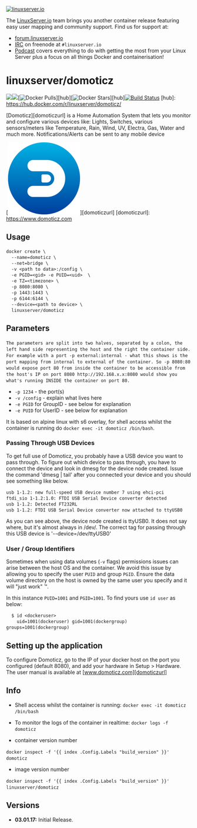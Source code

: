 [linuxserverurl]: https://linuxserver.io
[forumurl]: https://forum.linuxserver.io
[ircurl]: https://www.linuxserver.io/irc/
[podcasturl]: https://www.linuxserver.io/podcast/

[![linuxserver.io](https://raw.githubusercontent.com/linuxserver/docker-templates/master/linuxserver.io/img/linuxserver_medium.png)][linuxserverurl]

The [LinuxServer.io][linuxserverurl] team brings you another container release featuring easy user mapping and community support. Find us for support at:
* [forum.linuxserver.io][forumurl]
* [IRC][ircurl] on freenode at `#linuxserver.io`
* [Podcast][podcasturl] covers everything to do with getting the most from your Linux Server plus a focus on all things Docker and containerisation!

# linuxserver/domoticz
[![](https://images.microbadger.com/badges/version/linuxserver/domoticz.svg)](https://microbadger.com/images/linuxserver/domoticz "Get your own version badge on microbadger.com")[![](https://images.microbadger.com/badges/image/linuxserver/domoticz.svg)](http://microbadger.com/images/linuxserver/domoticz "Get your own image badge on microbadger.com")[![Docker Pulls](https://img.shields.io/docker/pulls/linuxserver/domoticz.svg)][hub][![Docker Stars](https://img.shields.io/docker/stars/linuxserver/domoticz.svg)][hub][![Build Status](http://jenkins.linuxserver.io:8080/buildStatus/icon?job=Dockers/LinuxServer.io/linuxserver-domoticz)](http://jenkins.linuxserver.io:8080/job/Dockers/job/LinuxServer.io/job/linuxserver-domoticz/)
[hub]: https://hub.docker.com/r/linuxserver/domoticz/

[Domoticz][domoticzurl] is a Home Automation System that lets you monitor and configure various devices like: Lights, Switches, various sensors/meters like Temperature, Rain, Wind, UV, Electra, Gas, Water and much more. Notifications/Alerts can be sent to any mobile device

[![domoticz](https://github.com/domoticz/domoticz/raw/master/www/images/logo.png)][domoticzurl]
[domoticzurl]: https://www.domoticz.com

## Usage

```
docker create \
  --name=domoticz \
  --net=bridge \
  -v <path to data>:/config \
  -e PGID=<gid> -e PUID=<uid>  \
  -e TZ=<timezone> \
  -p 8080:8080 \
  -p 1443:1443 \
  -p 6144:6144 \
  --device=<path to device> \
  linuxserver/domoticz
```

## Parameters

`The parameters are split into two halves, separated by a colon, the left hand side representing the host and the right the container side. 
For example with a port -p external:internal - what this shows is the port mapping from internal to external of the container.
So -p 8080:80 would expose port 80 from inside the container to be accessible from the host's IP on port 8080
http://192.168.x.x:8080 would show you what's running INSIDE the container on port 80.`



* `-p 1234` - the port(s)
* `-v /config` - explain what lives here
* `-e PGID` for GroupID - see below for explanation
* `-e PUID` for UserID - see below for explanation

It is based on alpine linux with s6 overlay, for shell access whilst the container is running do `docker exec -it domoticz /bin/bash`.

### Passing Through USB Devices

To get full use of Domoticz, you probably have a USB device you want to pass through. To figure out which device to pass through, you have to connect the device and look in dmesg for the device node created. Issue the command 'dmesg | tail' after you connected your device and you should see something like below.

```
usb 1-1.2: new full-speed USB device number 7 using ehci-pci
ftdi_sio 1-1.2:1.0: FTDI USB Serial Device converter detected
usb 1-1.2: Detected FT232RL
usb 1-1.2: FTDI USB Serial Device converter now attached to ttyUSB0
```

As you can see above, the device node created is ttyUSB0. It does not say where, but it's almost always in /dev/. The correct tag for passing through this USB device is '--device=/dev/ttyUSB0'

### User / Group Identifiers

Sometimes when using data volumes (`-v` flags) permissions issues can arise between the host OS and the container. We avoid this issue by allowing you to specify the user `PUID` and group `PGID`. Ensure the data volume directory on the host is owned by the same user you specify and it will "just work" ™.

In this instance `PUID=1001` and `PGID=1001`. To find yours use `id user` as below:

```
  $ id <dockeruser>
    uid=1001(dockeruser) gid=1001(dockergroup) groups=1001(dockergroup)
```

## Setting up the application

To configure Domoticz, go to the IP of your docker host on the port you configured (default 8080), and add your hardware in Setup > Hardware.
The user manual is available at [www.domoticz.com][domoticzurl]

## Info

* Shell access whilst the container is running: `docker exec -it domoticz /bin/bash`
* To monitor the logs of the container in realtime: `docker logs -f domoticz`

* container version number 

`docker inspect -f '{{ index .Config.Labels "build_version" }}' domoticz`

* image version number

`docker inspect -f '{{ index .Config.Labels "build_version" }}' linuxserver/domoticz`

## Versions

+ **03.01.17:** Initial Release.
